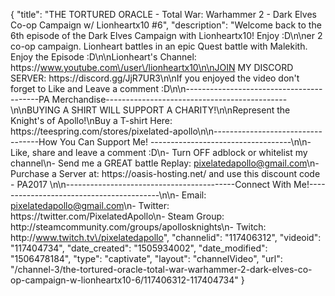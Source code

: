 {
    "title": "THE TORTURED ORACLE  - Total War: Warhammer 2 - Dark Elves Co-op Campaign w\/ Lionheartx10 #6",
    "description": "Welcome back to the 6th episode of the Dark Elves Campaign with Lionheartx10! Enjoy :D\n\ner 2 co-op campaign. Lionheart battles in an epic Quest battle with Malekith. Enjoy the Episode :D\n\nLionheart's Channel: https:\/\/www.youtube.com\/user\/lionheartx10\n\nJOIN MY DISCORD SERVER: https:\/\/discord.gg\/JjR7UR3\n\nIf you enjoyed the video don't forget to Like and Leave a comment :D\n\n-----------------------------------------PA Merchandise---------------------------------------------\n\nBUYING A SHIRT WILL SUPPORT A CHARITY!\n\nRepresent the Knight's of Apollo!\nBuy a T-shirt Here: https:\/\/teespring.com\/stores\/pixelated-apollo\n\n----------------------------------How You Can Support Me! -----------------------------------\n\n- Like, share and leave a comment :D\n- Turn OFF adblock or whitelist my channel\n- Send me a GREAT battle Replay: pixelatedapollo@gmail.com\n- Purchase a Server at: https:\/\/oasis-hosting.net\/ and use this discount code - PA2017 \n\n------------------------------------------Connect With Me!-----------------------------------------\n\n- Email: pixelatedapollo@gmail.com\n- Twitter: https:\/\/twitter.com\/PixelatedApollo\n- Steam Group:  http:\/\/steamcommunity.com\/groups\/apollosknights\n- Twitch: http:\/\/www.twitch.tv\/pixelatedapollo",
    "channelid": "117406312",
    "videoid": "117404734",
    "date_created": "1505934002",
    "date_modified": "1506478184",
    "type": "captivate",
    "layout": "channelVideo",
    "url": "\/channel-3\/the-tortured-oracle-total-war-warhammer-2-dark-elves-co-op-campaign-w-lionheartx10-6\/117406312-117404734"
}